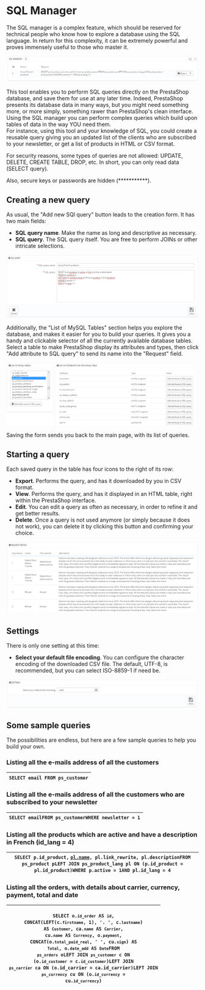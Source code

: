 # SQL Manager

The SQL manager is a complex feature, which should be reserved for technical people who know how to explore a database using the SQL language. In return for this complexity, it can be extremely powerful and proves immensely useful to those who master it.

![](<../../../../.gitbook/assets/23789878 (4) (4) (4).png>)

This tool enables you to perform SQL queries directly on the PrestaShop database, and save them for use at any later time. Indeed, PrestaShop presents its database data in many ways, but you might need something more, or more simply, something rawer than PrestaShop's clean interface. Using the SQL manager you can perform complex queries which build upon tables of data in the way YOU need them.\
For instance, using this tool and your knowledge of SQL, you could create a reusable query giving you an updated list of the clients who are subscribed to your newsletter, or get a list of products in HTML or CSV format.

For security reasons, some types of queries are not allowed: UPDATE, DELETE, CREATE TABLE, DROP, etc. In short, you can only read data (SELECT query).

Also, secure keys or passwords are hidden (\*\*\*\*\*\*\*\*\*\*\*).

## Creating a new query <a href="#sqlmanager-creatinganewquery" id="sqlmanager-creatinganewquery"></a>

As usual, the "Add new SQl query" button leads to the creation form. It has two main fields:

* **SQL query name**. Make the name as long and descriptive as necessary.
* **SQL query**. The SQL query itself. You are free to perform JOINs or other intricate selections.

![](<../../../../.gitbook/assets/30965765 (1) (3).png>)

Additionally, the "List of MySQL Tables" section helps you explore the database, and makes it easier for you to build your queries. It gives you a handy and clickable selector of all the currently available database tables. Select a table to make PrestaShop display its attributes and types, then click "Add attribute to SQL query" to send its name into the "Request" field.

![](<../../../../.gitbook/assets/30965766 (2) (2).png>)

Saving the form sends you back to the main page, with its list of queries.

## Starting a query <a href="#sqlmanager-startingaquery" id="sqlmanager-startingaquery"></a>

Each saved query in the table has four icons to the right of its row:

* **Export**. Performs the query, and has it downloaded by you in CSV format.
* **View**. Performs the query, and has it displayed in an HTML table, right within the PrestaShop interface.
* **Edit**. You can edit a query as often as necessary, in order to refine it and get better results.
* **Delete**. Once a query is not used anymore (or simply because it does not work), you can delete it by clicking this button and confirming your choice.

![](<../../../../.gitbook/assets/23789883 (2) (1).png>)

## Settings <a href="#sqlmanager-settings" id="sqlmanager-settings"></a>

There is only one setting at this time:

* **Select your default file encoding**. You can configure the character encoding of the downloaded CSV file. The default, UTF-8, is recommended, but you can select ISO-8859-1 if need be.

![](<../../../../.gitbook/assets/23789886 (4) (2).png>)

## Some sample queries <a href="#sqlmanager-somesamplequeries" id="sqlmanager-somesamplequeries"></a>

The possibilities are endless, but here are a few sample queries to help you build your own.

### Listing all the e-mails address of all the customers <a href="#sqlmanager-listingallthee-mailsaddressofallthecustomers" id="sqlmanager-listingallthee-mailsaddressofallthecustomers"></a>

| `SELECT email FROM ps_customer` |
| ------------------------------- |

### Listing all the e-mails address of all the customers who are subscribed to your newsletter <a href="#sqlmanager-listingallthee-mailsaddressofallthecustomerswhoaresubscribedtoyournewsletter" id="sqlmanager-listingallthee-mailsaddressofallthecustomerswhoaresubscribedtoyournewsletter"></a>

| `SELECT emailFROM ps_customerWHERE newsletter = 1` |
| -------------------------------------------------- |

### Listing all the products which are active and have a description in French (id\_lang = 4) <a href="#sqlmanager-listingalltheproductswhichareactiveandhaveadescriptioninfrench-id_lang-4" id="sqlmanager-listingalltheproductswhichareactiveandhaveadescriptioninfrench-id_lang-4"></a>

| `SELECT p.id_product,` [`pl.name`](http://pl.name/)`, pl.link_rewrite, pl.descriptionFROM ps_product pLEFT JOIN ps_product_lang pl ON (p.id_product = pl.id_product)WHERE p.active = 1AND pl.id_lang = 4` |
| --------------------------------------------------------------------------------------------------------------------------------------------------------------------------------------------------------- |

### Listing all the orders, with details about carrier, currency, payment, total and date <a href="#sqlmanager-listingalltheorders-withdetailsaboutcarrier-currency-payment-totalanddate" id="sqlmanager-listingalltheorders-withdetailsaboutcarrier-currency-payment-totalanddate"></a>

| <p><code>SELECT o.`id_order` AS `id`,    CONCAT(LEFT(c.`firstname`, 1), '. ', c.`lastname`) AS `Customer`,    ca.`name` AS `Carrier`,    cu.`name` AS `Currency`,    o.`payment`, CONCAT(o.`total_paid_real`, ' ', cu.`sign`) AS `Total`,    o.`date_add` AS `Date`FROM `ps_orders` oLEFT JOIN `ps_customer` c ON (o.`id_customer` = c.`id_customer`)LEFT JOIN `ps_carrier` ca ON (o.id_carrier = ca.id_carrier)LEFT JOIN `ps_currency` cu ON (o.`id_currency` = cu.`id_currency`)</code><br><code></code></p> |
| -------------------------------------------------------------------------------------------------------------------------------------------------------------------------------------------------------------------------------------------------------------------------------------------------------------------------------------------------------------------------------------------------------------------------------------------------------------------------------------------------------------- |
